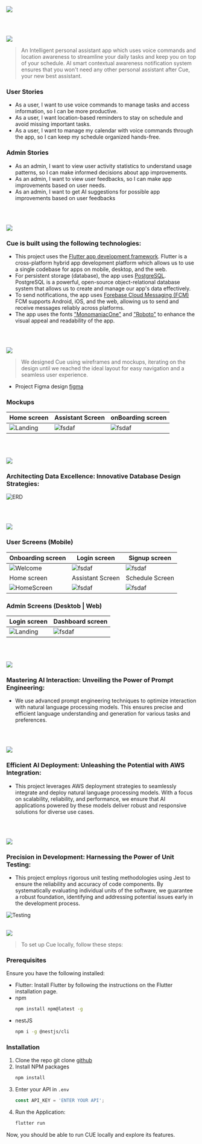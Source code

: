 <img src="./readme/title1.svg"/>

<br><br>

<!-- project philosophy -->
<img src="./readme/title2.svg"/>

> An Intelligent personal assistant app which uses voice commands and location awareness to streamline your daily tasks and keep you on top of your schedule. AI smart contextual awareness notification system ensures that you won't need any other personal assistant after Cue, your new best assistant.

### User Stories
- As a user, I want to use voice commands to manage tasks and access information, so I can be more productive.
- As a user, I want location-based reminders to stay on schedule and avoid missing important tasks.
- As a user, I want to manage my calendar with voice commands through the app, so I can keep my schedule organized hands-free.

### Admin Stories
- As an admin, I want to view user activity statistics to understand usage patterns, so I can make informed decisions about app improvements.
- As an admin, I want to view user feedbacks, so I can make app improvements based on user needs.
- As an admin, I want to get AI suggestions for possible app improvements based on user feedbacks 

<br><br>
<!-- Tech stack -->
<img src="./readme/title3.svg"/>

###  Cue is built using the following technologies:

- This project uses the [Flutter app development framework](https://flutter.dev/). Flutter is a cross-platform hybrid app development platform which allows us to use a single codebase for apps on mobile, desktop, and the web.
- For persistent storage (database), the app uses [PostgreSQL](https://www.postgresql.org/). PostgreSQL is a powerful, open-source object-relational database system that allows us to create and manage our app's data effectively.
- To send notifications, the app uses [Forebase Cloud Messaging (FCM)](https://firebase.google.com/docs/cloud-messaging) FCM supports Android, iOS, and the web, allowing us to send and receive messages reliably across platforms.
- The app uses the fonts ["MonomaniacOne"](https://fonts.google.com/specimen/Monomaniac+One) and ["Roboto"](https://fonts.google.com/specimen/Roboto) to enhance the visual appeal and readability of the app. 

<br><br>
<!-- UI UX -->
<img src="./readme/title4.svg"/>


> We designed Cue using wireframes and mockups, iterating on the design until we reached the ideal layout for easy navigation and a seamless user experience.

- Project Figma design [figma](https://www.figma.com/design/IFyidG2fCVOtcW0woehz5H/Cue---Your-Personal-Assistant?node-id=0%3A1&t=859wGwG9APzQMKGf-1)


### Mockups
| Home screen  | Assistant Screen | onBoarding screen |
| ---| ---| ---|
| ![Landing](./readme/demo/home.png) | ![fsdaf](./readme/demo/assistant.png) | ![fsdaf](./readme/demo/onboarding2.png) |

<br><br>

<!-- Database Design -->
<img src="./readme/title5.svg"/>

###  Architecting Data Excellence: Innovative Database Design Strategies:

![ERD](./readme/demo/databaseERD.png)

<br><br>


<!-- Implementation -->
<img src="./readme/title6.svg"/>


### User Screens (Mobile)
| Onboarding screen  | Login screen | Signup screen |
| ---| ---| ---|
| ![Welcome](./readme/demo/implementation/onboarding.gif) | ![fsdaf](./readme/demo/implementation/login.gif) | ![fsdaf](./readme/demo/implementation/signup.gif) |
| Home screen  | Assistant Screen | Schedule Screen |
| ![HomeScreen](./readme/demo/implementation/homescreen.gif) | ![fsdaf](./readme/demo/implementation/assistantScreen.gif) | ![fsdaf](./readme/demo/implementation/schedule.gif) |

### Admin Screens (Desktob | Web)
| Login screen  |  Dashboard screen |
| ---| ---|
| ![Landing](./readme/demo/adminLogin.png) | ![fsdaf](./readme/demo/AdminDashboard.png) |
<br><br>


<!-- Prompt Engineering -->
<img src="./readme/title7.svg"/>

###  Mastering AI Interaction: Unveiling the Power of Prompt Engineering:

- We use advanced prompt engineering techniques to optimize interaction with natural language processing models. This ensures precise and efficient language understanding and generation for various tasks and preferences.

<br><br>

<!-- AWS Deployment -->
<img src="./readme/title8.svg"/>

###  Efficient AI Deployment: Unleashing the Potential with AWS Integration:

- This project leverages AWS deployment strategies to seamlessly integrate and deploy natural language processing models. With a focus on scalability, reliability, and performance, we ensure that AI applications powered by these models deliver robust and responsive solutions for diverse use cases.

<br><br>

<!-- Unit Testing -->
<img src="./readme/title9.svg"/>

###  Precision in Development: Harnessing the Power of Unit Testing:

- This project employs rigorous unit testing methodologies using Jest to ensure the reliability and accuracy of code components. By systematically evaluating individual units of the software, we guarantee a robust foundation, identifying and addressing potential issues early in the development process.

![Testing](./readme/demo/test.png)
<br><br>


<!-- How to run -->
<img src="./readme/title10.svg"/>

> To set up Cue locally, follow these steps:

### Prerequisites

Ensure you have the following installed:
* Flutter:
Install Flutter by following the instructions on the Flutter installation page.
* npm
  ```sh
  npm install npm@latest -g
  ```
* nestJS
  ```sh
  npm i -g @nestjs/cli
  ```

### Installation


1. Clone the repo
   git clone [github](https://github.com/MhaamadAli/Cue-App.git)
2. Install NPM packages
   ```sh
   npm install
   ```
3. Enter your API in `.env`
   ```js
   const API_KEY = 'ENTER YOUR API';
   ```
4. Run the Application:
   ```sh
   flutter run
   ```
Now, you should be able to run CUE locally and explore its features.